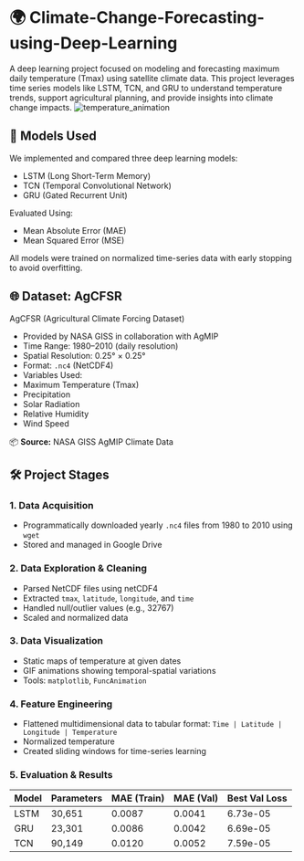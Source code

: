 # 🌍 Climate-Change-Forecasting-using-Deep-Learning
A deep learning project focused on modeling and forecasting maximum daily temperature (Tmax) using satellite climate data. This project leverages time series models like LSTM, TCN, and GRU to understand temperature trends, support agricultural planning, and provide insights into climate change impacts.
![temperature_animation](https://github.com/user-attachments/assets/78b33613-abe4-4612-85ba-22ff339c5c4b)

## 🧠 Models Used
We implemented and compared three deep learning models:
- LSTM (Long Short-Term Memory)
- TCN (Temporal Convolutional Network)
- GRU (Gated Recurrent Unit)

Evaluated Using:
- Mean Absolute Error (MAE)
- Mean Squared Error (MSE)

All models were trained on normalized time-series data with early stopping to avoid overfitting.

## 🌐 Dataset: AgCFSR
AgCFSR (Agricultural Climate Forcing Dataset)
- Provided by NASA GISS in collaboration with AgMIP
- Time Range: 1980–2010 (daily resolution)
- Spatial Resolution: 0.25° × 0.25°
- Format: `.nc4` (NetCDF4)
- Variables Used:
-   Maximum Temperature (Tmax)
-   Precipitation
-   Solar Radiation
-   Relative Humidity
-   Wind Speed

📦 **Source:** NASA GISS AgMIP Climate Data 

## 🛠️ Project Stages

### 1. Data Acquisition
- Programmatically downloaded yearly `.nc4` files from 1980 to 2010 using `wget`
- Stored and managed in Google Drive

### 2. Data Exploration & Cleaning
- Parsed NetCDF files using netCDF4
- Extracted `tmax`, `latitude`, `longitude`, and `time`
- Handled null/outlier values (e.g., 32767)
- Scaled and normalized data

### 3. Data Visualization
- Static maps of temperature at given dates
- GIF animations showing temporal-spatial variations
- Tools: `matplotlib`, `FuncAnimation`

### 4. Feature Engineering
- Flattened multidimensional data to tabular format:
  `Time | Latitude | Longitude | Temperature`
- Normalized temperature
- Created sliding windows for time-series learning

### 5. Evaluation & Results

| Model | Parameters | MAE (Train) |	MAE (Val) | Best Val Loss |
| ------------- | ------------- | ------------- | ------------- | ------------- |
| LSTM  | 30,651 | 0.0087 | 0.0041 | 6.73e-05  |
| GRU  | 23,301 | 0.0086  | 0.0042  | 6.69e-05 |
| TCN  | 90,149 | 	0.0120  | 0.0052 | 7.59e-05  |



